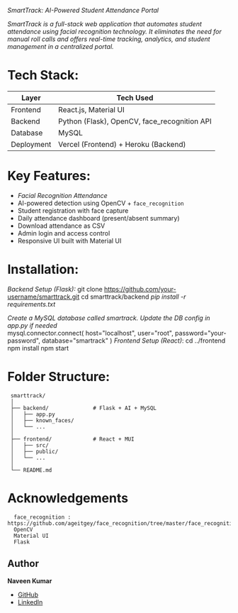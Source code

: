 *SmartTrack: AI-Powered Student Attendance Portal*

*SmartTrack is a full-stack web application that automates student attendance using facial recognition technology. It eliminates the need for manual roll calls and offers real-time tracking, analytics, and student management in a centralized portal.*


# Tech Stack:

| Layer        | Tech Used                              |
|--------------|----------------------------------------|
| Frontend     | React.js, Material UI                  |
| Backend      | Python (Flask), OpenCV, face_recognition API |
| Database     | MySQL                                  |
| Deployment   | Vercel (Frontend) + Heroku (Backend)   |


# Key Features:

-  *Facial Recognition Attendance*
-  AI-powered detection using OpenCV + `face_recognition`
-  Student registration with face capture
-  Daily attendance dashboard (present/absent summary)
-  Download attendance as CSV
-  Admin login and access control
-  Responsive UI built with Material UI


# Installation:

   *Backend Setup (Flask):*
          git clone https://github.com/your-username/smarttrack.git
          cd smarttrack/backend
         *pip install -r requirements.txt*
    
   *Create a MySQL database called smartrack.*
   *Update the DB config in app.py if needed*  
                mysql.connector.connect(
                host="localhost",
                user="root",
                password="your-password",
                database="smartrack"
                )
   *Frontend Setup (React)*:
            cd ../frontend
            npm install
            npm start

# Folder Structure:
            
     smarttrack/
     │
     ├── backend/              # Flask + AI + MySQL
     │   ├── app.py
     │   ├── known_faces/
     │   └── ...
     │
     ├── frontend/             # React + MUI
     │   ├── src/
     │   ├── public/
     │   └── ...
     │
     └── README.md



# Acknowledgements
     
      face_recognition :  https://github.com/ageitgey/face_recognition/tree/master/face_recognition
      OpenCV
      Material UI
      Flask



  ## Author

**Naveen Kumar**

- [GitHub](https://github.com/Acc284)  
- [LinkedIn](https://www.linkedin.com/in/naveen-kumar-b49a39283)

    



























     
